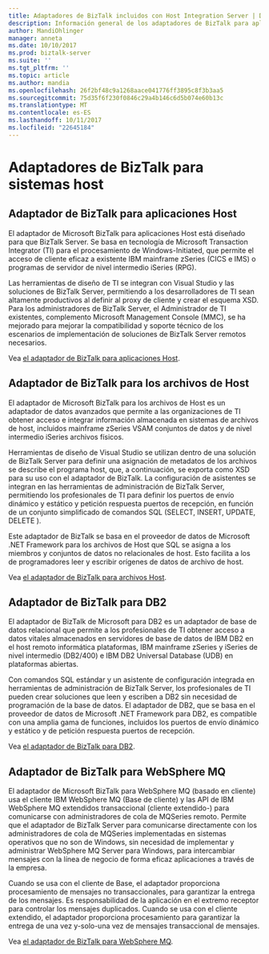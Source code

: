 ```yaml
---
title: Adaptadores de BizTalk incluidos con Host Integration Server | Documentos de Microsoft
description: Información general de los adaptadores de BizTalk para aplicaciones de Host, archivos de host, DB2 y WebSphere MQ incluido con su
author: MandiOhlinger
manager: anneta
ms.date: 10/10/2017
ms.prod: biztalk-server
ms.suite: ''
ms.tgt_pltfrm: ''
ms.topic: article
ms.author: mandia
ms.openlocfilehash: 26f2bf48c9a1268aace041776ff3895c8f3b3aa5
ms.sourcegitcommit: 75d35f6f230f0846c29a4b146c6d5b074e60b13c
ms.translationtype: MT
ms.contentlocale: es-ES
ms.lasthandoff: 10/11/2017
ms.locfileid: "22645184"
---
```

# <a name="biztalk-adapters-for-host-systems"></a>Adaptadores de BizTalk para sistemas host


## <a name="biztalk-adapter-for-host-applications"></a>Adaptador de BizTalk para aplicaciones Host

El adaptador de Microsoft BizTalk para aplicaciones Host está diseñado para que BizTalk Server. Se basa en tecnología de Microsoft Transaction Integrator (TI) para el procesamiento de Windows-Initiated, que permite el acceso de cliente eficaz a existente IBM mainframe zSeries (CICS e IMS) o programas de servidor de nivel intermedio iSeries (RPG). 

Las herramientas de diseño de TI se integran con Visual Studio y las soluciones de BizTalk Server, permitiendo a los desarrolladores de TI sean altamente productivos al definir al proxy de cliente y crear el esquema XSD. Para los administradores de BizTalk Server, el Administrador de TI existentes, complemento Microsoft Management Console (MMC), se ha mejorado para mejorar la compatibilidad y soporte técnico de los escenarios de implementación de soluciones de BizTalk Server remotos necesarios.

Vea [el adaptador de BizTalk para aplicaciones Host](https://msdn.microsoft.com/library/dn148497(BTS.80).aspx). 

## <a name="biztalk-adapter-for-host-files"></a>Adaptador de BizTalk para los archivos de Host
El adaptador de Microsoft BizTalk para los archivos de Host es un adaptador de datos avanzados que permite a las organizaciones de TI obtener acceso e integrar información almacenada en sistemas de archivos de host, incluidos mainframe zSeries VSAM conjuntos de datos y de nivel intermedio iSeries archivos físicos. 

Herramientas de diseño de Visual Studio se utilizan dentro de una solución de BizTalk Server para definir una asignación de metadatos de los archivos se describe el programa host, que, a continuación, se exporta como XSD para su uso con el adaptador de BizTalk. La configuración de asistentes se integran en las herramientas de administración de BizTalk Server, permitiendo los profesionales de TI para definir los puertos de envío dinámico y estático y petición respuesta puertos de recepción, en función de un conjunto simplificado de comandos SQL (SELECT, INSERT, UPDATE, DELETE ). 

Este adaptador de BizTalk se basa en el proveedor de datos de Microsoft .NET Framework para los archivos de Host que SQL se asigna a los miembros y conjuntos de datos no relacionales de host. Esto facilita a los de programadores leer y escribir orígenes de datos de archivo de host.

Vea [el adaptador de BizTalk para archivos Host](https://msdn.microsoft.com/library/dn150042(BTS.80).aspx).

## <a name="biztalk-adapter-for-db2"></a>Adaptador de BizTalk para DB2
El adaptador de BizTalk de Microsoft para DB2 es un adaptador de base de datos relacional que permite a los profesionales de TI obtener acceso a datos vitales almacenados en servidores de base de datos de IBM DB2 en el host remoto informática plataformas, IBM mainframe zSeries y iSeries de nivel intermedio (DB2/400) e IBM DB2 Universal Database (UDB) en plataformas abiertas. 

Con comandos SQL estándar y un asistente de configuración integrada en herramientas de administración de BizTalk Server, los profesionales de TI pueden crear soluciones que leen y escriben a DB2 sin necesidad de programación de la base de datos. El adaptador de DB2, que se basa en el proveedor de datos de Microsoft .NET Framework para DB2, es compatible con una amplia gama de funciones, incluidos los puertos de envío dinámico y estático y de petición respuesta puertos de recepción.

Vea [el adaptador de BizTalk para DB2](https://msdn.microsoft.com/library/dn150160(BTS.80).aspx).

## <a name="biztalk-adapter-for-websphere-mq"></a>Adaptador de BizTalk para WebSphere MQ
El adaptador de Microsoft BizTalk para WebSphere MQ (basado en cliente) usa el cliente IBM WebSphere MQ (Base de cliente) y las API de IBM WebSphere MQ extendidos transaccional (cliente extendido-) para comunicarse con administradores de cola de MQSeries remoto. Permite que el adaptador de BizTalk Server para comunicarse directamente con los administradores de cola de MQSeries implementadas en sistemas operativos que no son de Windows, sin necesidad de implementar y administrar WebSphere MQ Server para Windows, para intercambiar mensajes con la línea de negocio de forma eficaz aplicaciones a través de la empresa. 

Cuando se usa con el cliente de Base, el adaptador proporciona procesamiento de mensajes no transaccionales, para garantizar la entrega de los mensajes. Es responsabilidad de la aplicación en el extremo receptor para controlar los mensajes duplicados. Cuando se usa con el cliente extendido, el adaptador proporciona procesamiento para garantizar la entrega de una vez y-solo-una vez de mensajes transaccional de mensajes.

Vea [el adaptador de BizTalk para WebSphere MQ](https://msdn.microsoft.com/library/dn191830(BTS.80).aspx).
